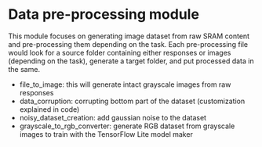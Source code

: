 # Data pre-processing module

This module focuses on generating image dataset from raw SRAM content and pre-processing them depending on the task. Each pre-processing file would look for a source folder containing either responses or images (depending on the task), generate a target folder, and put processed data in the same.

*  file\_to\_image: this will generate intact grayscale images from raw responses
*  data\_corruption: corrupting bottom part of the dataset (customization explained in code)
*  noisy\_dataset\_creation: add gaussian noise to the dataset
*  grayscale\_to\_rgb\_converter: generate RGB dataset from grayscale images to train with the TensorFlow Lite model maker  
